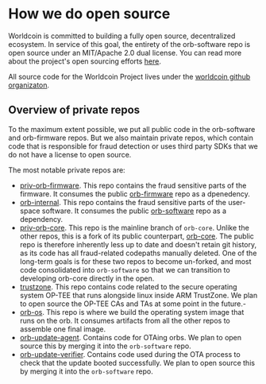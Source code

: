 # How we do open source

Worldcoin is committed to building a fully open source, decentralized
ecosystem. In service of this goal, the entirety of the orb-software repo is
open source under an MIT/Apache 2.0 dual license. You can read more about the
project's open sourcing efforts [here][blog].

All source code for the Worldcoin Project lives under the [worldcoin github
organizaton][github org].

## Overview of private repos

To the maximum extent possible, we put all public code in the orb-software and
orb-firmware repos. But we also maintain private repos, which contain code that
is responsible for fraud detection or uses third party SDKs that we do not have
a license to open source.

The most notable private repos are:

- [priv-orb-firmware][priv-orb-firmware]. This repo contains the fraud
  sensitive parts of the firmware. It consumes the public
  [orb-firmware][orb-firmware] repo as a dpenedency.
- [orb-internal][orb-internal]. This repo contains the fraud sensitive parts of
  the user-space software. It consumes the public [orb-software][orb-software]
  repo as a dependency.
- [priv-orb-core][priv-orb-core]. This repo is the mainline branch of
  `orb-core`. Unlike the other repos, this is a fork of its public counterpart,
  [orb-core][orb-core]. The public repo is therefore inherently less up to date
  and doesn't retain git history, as its code has all fraud-related codepaths
  manually deleted. One of the long-term goals is for these two repos to become
  un-forked, and most code consolidated into `orb-software` so that we can
  transition to developing orb-core directly in the open.
- [trustzone][trustzone]. This repo contains code related to the secure
  operating system OP-TEE that runs alongside linux inside ARM TrustZone. We
  plan to open source the OP-TEE CAs and TAs at some point in the future.-
- [orb-os][orb-os]. This repo is where we build the operating system image that
  runs on the orb. It consumes artifacts from all the other repos to assemble
  one final image.
- [orb-update-agent][orb-update-agent]. Contains code for OTAing orbs. We plan
  to open source this by merging it into the `orb-software` repo.
- [orb-update-verifier][orb-update-verifier]. Contains code used during the OTA
  process to check that the update booted successfully. We plan to open source
  this by merging it into the `orb-software` repo.


[blog]: https://worldcoin.org/blog/engineering/worldcoin-foundation-open-sources-core-components-orb-software
[github org]: https://github.com/worldcoin
[open-sourcing]: https://worldcoin.org/blog/engineering/worldcoin-foundation-open-sources-core-components-orb-software
[orb-core]: https://github.com/worldcoin/orb-core
[orb-firmware]: https://github.com/worldcoin/orb-firmware
[orb-internal]: https://github.com/worldcoin/orb-internal
[orb-os]: https://github.com/worldcoin/orb-os
[orb-software]: https://github.com/worldcoin/orb-software
[orb-update-agent]: https://github.com/worldcoin/orb-update-agent
[orb-update-verifier]: https://github.com/worldcoin/orb-update-verifier
[priv-orb-core]: https://github.com/worldcoin/priv-orb-core
[priv-orb-firmware]: https://github.com/worldcoin/priv-orb-firmware
[trustzone]: https://github.com/worldcoin/TrustZone
